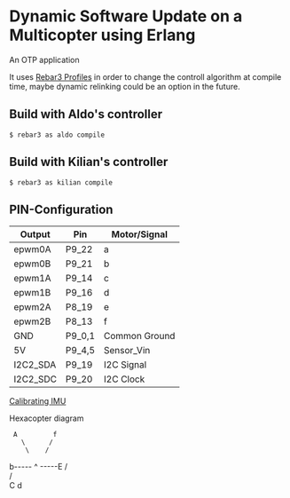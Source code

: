 Dynamic Software Update on a Multicopter using Erlang
=====

An OTP application

It uses [Rebar3 Profiles](https://www.rebar3.org/v3/docs/profiles) in
order to change the controll algorithm at compile time, maybe dynamic
relinking could be an option in the future.

Build with Aldo's controller
-----

    $ rebar3 as aldo compile

Build with Kilian's controller
-----

	$ rebar3 as kilian compile


## PIN-Configuration

Output		| Pin		| Motor/Signal
-----		|-----		|-----
epwm0A		| P9_22 	| a
epwm0B		| P9_21		| b
epwm1A		| P9_14		| c
epwm1B		| P9_16		| d
epwm2A		| P8_19		| e
epwm2B		| P8_13		| f
GND			| P9_0,1	| Common Ground
5V			| P9_4,5	| Sensor_Vin
I2C2_SDA	| P9_19		| I2C Signal
I2C2_SDC	| P9_20		| I2C Clock


[Calibrating IMU](https://www.youtube.com/watch?v=uH7iQrH3GpA)

Hexacopter diagram

     A    	   f
       \      /
        \    /
  b-----  ^ 	-----E
        /    \
       /    	\
      C     	 d
